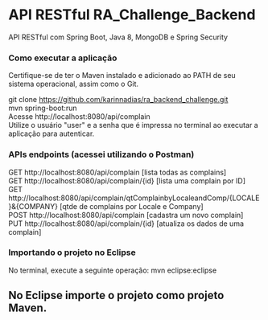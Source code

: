 # API RESTful RA_Challenge_Backend
API RESTful com Spring Boot, Java 8, MongoDB e Spring Security 
### Como executar a aplicação
Certifique-se de ter o Maven instalado e adicionado ao PATH de seu sistema operacional, assim como o Git.

git clone https://github.com/karinnadias/ra_backend_challenge.git  
mvn spring-boot:run  
Acesse  http://localhost:8080/api/complain  
Utilize o usuário "user" e a senha que é impressa no terminal ao executar a aplicação para autenticar.

### APIs endpoints (acessei utilizando o Postman)
GET http://localhost:8080/api/complain [lista todas as complains]  
GET http://localhost:8080/api/complain/{id} [lista uma complain por ID]  
GET  http://localhost:8080/api/complain/qtComplainbyLocaleandComp/{LOCALE}&{COMPANY} [qtde de complains por Locale e Company]  
POST http://localhost:8080/api/complain [cadastra um novo complain]  
PUT http://localhost:8080/api/complain/{id} [atualiza os dados de uma complain]  

### Importando o projeto no Eclipse
No terminal, execute a seguinte operação:
mvn eclipse:eclipse


## No Eclipse importe o projeto como projeto Maven.

